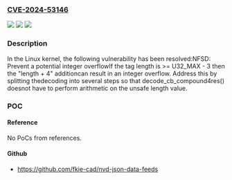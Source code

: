 ### [CVE-2024-53146](https://cve.mitre.org/cgi-bin/cvename.cgi?name=CVE-2024-53146)
![](https://img.shields.io/static/v1?label=Product&message=Linux&color=blue)
![](https://img.shields.io/static/v1?label=Version&message=1da177e4c3f41524e886b7f1b8a0c1fc7321cac2%3C%20745f7ce5a95e783ba62fe774325829466aec2aa8%20&color=brighgreen)
![](https://img.shields.io/static/v1?label=Vulnerability&message=n%2Fa&color=brighgreen)

### Description

In the Linux kernel, the following vulnerability has been resolved:NFSD: Prevent a potential integer overflowIf the tag length is >= U32_MAX - 3 then the "length + 4" additioncan result in an integer overflow. Address this by splitting thedecoding into several steps so that decode_cb_compound4res() doesnot have to perform arithmetic on the unsafe length value.

### POC

#### Reference
No PoCs from references.

#### Github
- https://github.com/fkie-cad/nvd-json-data-feeds

